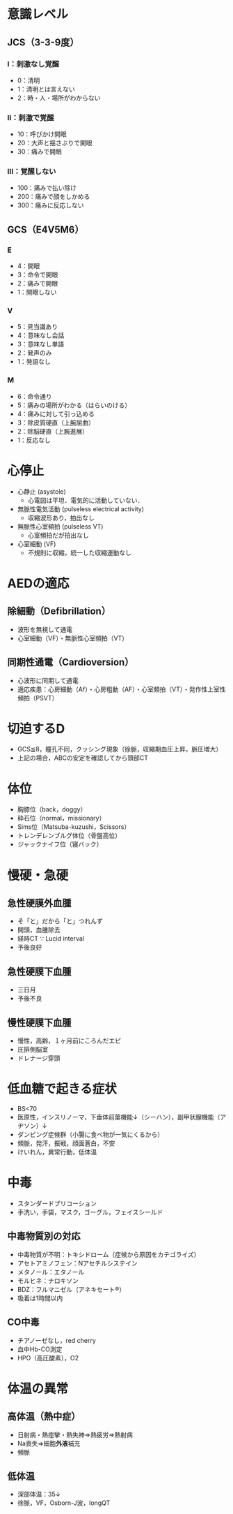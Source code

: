 # 意識レベル
## JCS（3-3-9度）
### I：刺激なし覚醒
- 0：清明
- 1：清明とは言えない
- 2：時・人・場所がわからない

### II：刺激で覚醒
- 10：呼びかけ開眼
- 20：大声と揺さぶりで開眼
- 30：痛みで開眼

### III：覚醒しない
- 100：痛みで払い除け
- 200：痛みで顔をしかめる
- 300：痛みに反応しない

## GCS（E4V5M6）
### E
- 4：開眼
- 3：命令で開眼
- 2：痛みで開眼
- 1：開眼しない

### V
- 5：見当識あり
- 4：意味なし会話
- 3：意味なし単語
- 2：発声のみ
- 1：発語なし

### M
- 6：命令通り
- 5：痛みの場所がわかる（はらいのける）
- 4：痛みに対して引っ込める
- 3：除皮質硬直（上腕屈曲）
- 2：除脳硬直（上腕進展）
- 1：反応なし

# 心停止
- 心静止 (asystole)
    - 心電図は平坦．電気的に活動していない．
- 無脈性電気活動 (pulseless electrical activity)
    - 収縮波形あり，拍出なし
- 無脈性心室頻拍 (pulseless VT)
    - 心室頻拍だが拍出なし
- 心室細動 (VF)
    - 不規則に収縮，統一した収縮運動なし
    
# AEDの適応
## 除細動（Defibrillation）
- 波形を無視して通電
- 心室細動（VF）・無脈性心室頻拍（VT）

## 同期性通電（Cardioversion）
- 心波形に同期して通電
- 適応疾患：心房細動（Af）・心房粗動（AF）・心室頻拍（VT）・発作性上室性頻拍（PSVT）

# 切迫するD
- GCS≦8，瞳孔不同，クッシング現象（徐脈，収縮期血圧上昇，脈圧増大）
- 上記の場合，ABCの安定を確認してから頭部CT

# 体位
- 胸膝位（back，doggy）
- 砕石位（normal，missionary）
- Sims位（Matsuba-kuzushi，Scissors）
- トレンデレンブルグ体位（骨盤高位）
- ジャックナイフ位（寝バック）


# 慢硬・急硬
## 急性硬膜外血腫
- そ「と」だから「と」つれんず
- 開頭，血腫除去
- 経時CT ∵ Lucid interval
- 予後良好

## 急性硬膜下血腫
- 三日月
- 予後不良

## 慢性硬膜下血腫
- 慢性，高齢，１ヶ月前にころんだエピ
- 圧排側脳室
- ドレナージ穿頭

# 低血糖で起きる症状
- BS<70
- 医原性，インスリノーマ，下垂体前葉機能↓（シーハン），副甲状腺機能（アヂソン）↓
- ダンピング症候群（小腸に食べ物が一気にくるから）
- 頻脈，発汗，振戦，顔面蒼白，不安
- けいれん，異常行動，低体温

# 中毒
- スタンダードプリコーション
- 手洗い，手袋，マスク，ゴーグル，フェイスシールド

## 中毒物質別の対応
- 中毒物質が不明：トキシドローム（症候から原因をカテゴライズ）
- アセトアミノフェン：Nアセチルシステイン
- メタノール：エタノール
- モルヒネ：ナロキソン
- BDZ：フルマニゼル（アネキセート®）
- 吸着は1時間以内

## CO中毒
- チアノーゼなし，red cherry
- 血中Hb-CO測定
- HPO（高圧酸素），O2

# 体温の異常
## 高体温（熱中症）
- 日射病・熱痙攣・熱失神⇒熱疲労⇒熱射病
- Na喪失⇒細胞**外液**補充
- 頻脈

## 低体温
- 深部体温：35↓
- 徐脈，VF，Osborn-J波，longQT
